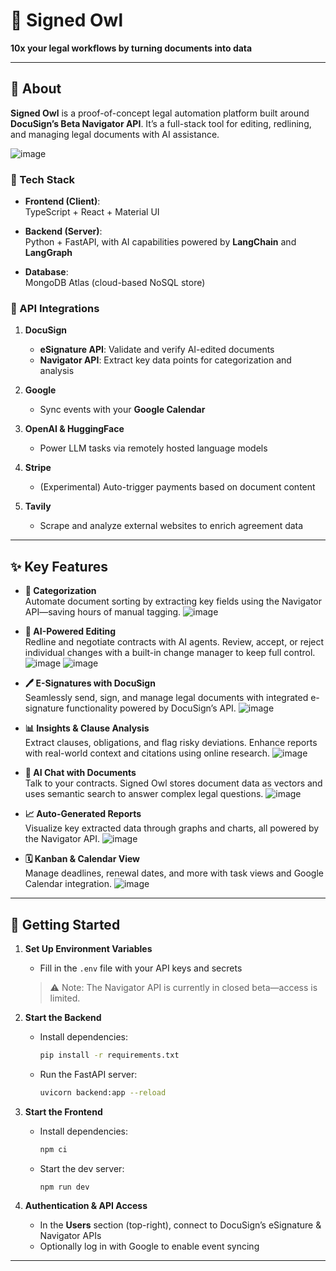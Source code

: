 # 🦉 Signed Owl  
**10x your legal workflows by turning documents into data**

---

## 📌 About  

**Signed Owl** is a proof-of-concept legal automation platform built around **DocuSign’s Beta Navigator API**. It’s a full-stack tool for editing, redlining, and managing legal documents with AI assistance.

![image](https://github.com/user-attachments/assets/f0cb102c-a462-4390-869d-91305330b944)


### 🔧 Tech Stack

- **Frontend (Client)**:  
  TypeScript + React + Material UI

- **Backend (Server)**:  
  Python + FastAPI, with AI capabilities powered by **LangChain** and **LangGraph**

- **Database**:  
  MongoDB Atlas (cloud-based NoSQL store)

### 🔗 API Integrations

1. **DocuSign**  
   - **eSignature API**: Validate and verify AI-edited documents  
   - **Navigator API**: Extract key data points for categorization and analysis

2. **Google**  
   - Sync events with your **Google Calendar**

3. **OpenAI & HuggingFace**  
   - Power LLM tasks via remotely hosted language models

4. **Stripe**  
   - (Experimental) Auto-trigger payments based on document content

5. **Tavily**  
   - Scrape and analyze external websites to enrich agreement data

---

## ✨ Key Features

- **🔎 Categorization**  
  Automate document sorting by extracting key fields using the Navigator API—saving hours of manual tagging.
![image](https://github.com/user-attachments/assets/e52576e0-e550-4f64-b19a-9d7627b76328)

- **📝 AI-Powered Editing**  
  Redline and negotiate contracts with AI agents. Review, accept, or reject individual changes with a built-in change manager to keep full control.
![image](https://github.com/user-attachments/assets/b7c8c9c1-33fd-4bd5-b9b4-bc811c6b1c68)
![image](https://github.com/user-attachments/assets/f592061c-5902-4689-a4fb-6d483e46df71)

- **🖊️ E-Signatures with DocuSign**  
  Seamlessly send, sign, and manage legal documents with integrated e-signature functionality powered by DocuSign’s API.
![image](https://github.com/user-attachments/assets/9a297267-2ea3-4813-9d83-41e464b1f968)
  
- **📊 Insights & Clause Analysis**  
  Extract clauses, obligations, and flag risky deviations. Enhance reports with real-world context and citations using online research.
![image](https://github.com/user-attachments/assets/f054780c-1993-4448-8821-0abfff9f95b5)

- **💬 AI Chat with Documents**  
  Talk to your contracts. Signed Owl stores document data as vectors and uses semantic search to answer complex legal questions.
![image](https://github.com/user-attachments/assets/9da9406e-5f74-4ec8-8442-efb0c9ee009c)

- **📈 Auto-Generated Reports**  
  Visualize key extracted data through graphs and charts, all powered by the Navigator API.
![image](https://github.com/user-attachments/assets/c8465f3d-1cfd-4522-84ed-1abdd1ecedc0)

- **🗓️ Kanban & Calendar View**  
  Manage deadlines, renewal dates, and more with task views and Google Calendar integration.
![image](https://github.com/user-attachments/assets/79753be0-9768-4b93-a9a8-e6d4773042be)

---

## 🚀 Getting Started

1. **Set Up Environment Variables**  
   - Fill in the `.env` file with your API keys and secrets  
   > ⚠️ Note: The Navigator API is currently in closed beta—access is limited.

2. **Start the Backend**  
   - Install dependencies:  
     ```bash
     pip install -r requirements.txt
     ```
   - Run the FastAPI server:  
     ```bash
     uvicorn backend:app --reload
     ```

3. **Start the Frontend**  
   - Install dependencies:  
     ```bash
     npm ci
     ```
   - Start the dev server:  
     ```bash
     npm run dev
     ```

4. **Authentication & API Access**  
   - In the **Users** section (top-right), connect to DocuSign’s eSignature & Navigator APIs  
   - Optionally log in with Google to enable event syncing

---

